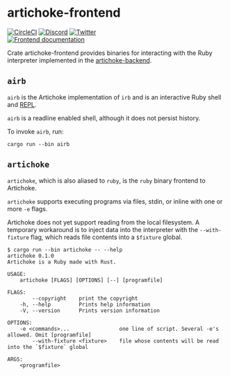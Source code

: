 # artichoke-frontend

[![CircleCI](https://circleci.com/gh/artichoke/artichoke.svg?style=svg)](https://circleci.com/gh/artichoke/artichoke)
[![Discord](https://img.shields.io/discord/607683947496734760)](https://discord.gg/QCe2tp2)
[![Twitter](https://img.shields.io/twitter/follow/artichokeruby?label=Follow&style=social)](https://twitter.com/artichokeruby)
<br>
[![Frontend documentation](https://img.shields.io/badge/docs-artichoke--frontend-blue.svg)](https://artichoke.github.io/artichoke/artichoke_frontend/)

Crate artichoke-frontend provides binaries for interacting with the Ruby
interpreter implemented in the [artichoke-backend](/artichoke-backend).

## `airb`

`airb` is the Artichoke implementation of `irb` and is an interactive Ruby shell
and [REPL](https://en.wikipedia.org/wiki/Read%E2%80%93eval%E2%80%93print_loop).

`airb` is a readline enabled shell, although it does not persist history.

To invoke `airb`, run:

```shell
cargo run --bin airb
```

## `artichoke`

`artichoke`, which is also aliased to `ruby`, is the `ruby` binary frontend to
Artichoke.

`artichoke` supports executing programs via files, stdin, or inline with one or
more `-e` flags.

Artichoke does not yet support reading from the local filesystem. A temporary
workaround is to inject data into the interpreter with the `--with-fixture`
flag, which reads file contents into a `$fixture` global.

```console
$ cargo run --bin artichoke -- --help
artichoke 0.1.0
Artichoke is a Ruby made with Rust.

USAGE:
    artichoke [FLAGS] [OPTIONS] [--] [programfile]

FLAGS:
        --copyright    print the copyright
    -h, --help         Prints help information
    -V, --version      Prints version information

OPTIONS:
    -e <commands>...                one line of script. Several -e's allowed. Omit [programfile]
        --with-fixture <fixture>    file whose contents will be read into the `$fixture` global

ARGS:
    <programfile>
```
